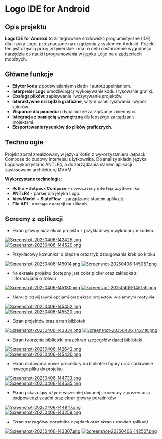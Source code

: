 # Logo IDE for Android

## Opis projektu

**Logo IDE for Android** to zintegrowane środowisko programistyczne (IDE) dla języka Logo, przeznaczone na urządzenia z systemem Android. Projekt ten jest częścią pracy inżynierskiej i ma na celu dostarczenie wygodnego narzędzia do nauki i programowania w języku Logo na urządzeniach mobilnych.

## Główne funkcje

- **Edytor kodu** z podświetlaniem składni i autouzupełnianiem.
- **Interpreter Logo** umożliwiający wykonywanie kodu i rysowanie grafiki.
- **Obsługa plików**: zapisywanie i wczytywanie projektów.
- **Interaktywne narzędzia graficzne**, w tym panel rysowania i wybór kolorów.
- **Wsparcie dla procedur** i dynamiczne zarządzanie zmiennymi.
- **Integracja z pamięcią wewnętrzną** dla lepszego zarządzania projektami.
- **Eksportowanie rysunków do plików graficznych.**

## Technologie

Projekt został zrealizowany w języku Kotlin z wykorzystaniem Jetpack Compose do budowy interfejsu użytkownika. Do analizy składni języka Logo wykorzystano ANTLR4, a do zarządzania stanem aplikacji zastosowano architekturę MVVM.

**Wykorzystane technologie:**

- **Kotlin + Jetpack Compose** - nowoczesny interfejs użytkownika.
- **ANTLR4** - parser dla języka Logo.
- **ViewModel + StateFlow** - zarządzanie stanem aplikacji.
- **File API** - obsługa operacji na plikach.

## Screeny z aplikacji
- Ekran główny oraz ekran projektu z przykładowym wykonanym kodem.
  
[![Screenshot-20250406-142425.png](https://i.postimg.cc/g0Y7crXS/Screenshot-20250406-142425.png)](https://postimg.cc/HrhzBYtX)
[![Screenshot-20250406-144520.png](https://i.postimg.cc/qM20zhq4/Screenshot-20250406-144520.png)](https://postimg.cc/4m4j03pS)

- Przykładowy komunikat o błędzie oraz tryb debugowania krok po kroku
  
[![Screenshot-20250406-145014.png](https://i.postimg.cc/2SwD7snt/Screenshot-20250406-145014.png)](https://postimg.cc/NK5SgPJ8)
[![Screenshot-20250406-145057.png](https://i.postimg.cc/s2HCt569/Screenshot-20250406-145057.png)](https://postimg.cc/2qWtWLfV)

- Na ekranie projektu dostępny jest color picker oraz zakładka z informacjami o żółwiu

[![Screenshot-20250406-145130.png](https://i.postimg.cc/ZnpkB2TV/Screenshot-20250406-145130.png)](https://postimg.cc/N2sCZN2H)
[![Screenshot-20250406-145159.png](https://i.postimg.cc/QtBZsVvL/Screenshot-20250406-145159.png)](https://postimg.cc/xJS43j0g)

- Menu z rozwijanymi opcjami oraz ekran projektów w ciemnym motywie

[![Screenshot-20250406-145452.png](https://i.postimg.cc/PxBsqTkC/Screenshot-20250406-145452.png)](https://postimg.cc/hzb3yFvn)
[![Screenshot-20250406-145520.png](https://i.postimg.cc/0211Rkf3/Screenshot-20250406-145520.png)](https://postimg.cc/LhDbjMGB)

- Ekran projektów oraz ekran bibliotek

[![Screenshot-20250406-143334.png](https://i.postimg.cc/MZMzJr8c/Screenshot-20250406-143334.png)](https://postimg.cc/jCbpzc2K)
[![Screenshot-20250406-142710.png](https://i.postimg.cc/0QjHm3C7/Screenshot-20250406-142710.png)](https://postimg.cc/k6rcPTz5)

- Ekran tworzenia biblioteki oraz ekran szczegółów danej biblioteki

[![Screenshot-20250406-142642.png](https://i.postimg.cc/76RtNVBd/Screenshot-20250406-142642.png)](https://postimg.cc/Q9pq8pZJ)
[![Screenshot-20250406-145430.png](https://i.postimg.cc/Y2WBsG1Y/Screenshot-20250406-145430.png)](https://postimg.cc/F1N6fKCH)

- Ekran dodawania nowej procedury do biblioteki figury oraz dodawanie nowego pliku do projektu

[![Screenshot-20250406-144733.png](https://i.postimg.cc/GmrRYLTY/Screenshot-20250406-144733.png)](https://postimg.cc/MvsgJ8DK)
[![Screenshot-20250406-144535.png](https://i.postimg.cc/L4c29BHx/Screenshot-20250406-144535.png)](https://postimg.cc/grHf4hLh)

- Ekran pokazujący użycie wczesniej dodanej procedury z prezentacją podpowiedzi składni oraz ekran główny poradników

[![Screenshot-20250406-144847.png](https://i.postimg.cc/N0jwJd4j/Screenshot-20250406-144847.png)](https://postimg.cc/rD3bzC3B)
[![Screenshot-20250406-143259.png](https://i.postimg.cc/zvRt2g6B/Screenshot-20250406-143259.png)](https://postimg.cc/RJ4LNNM5)

- Ekran szczegółów poradnika o pętlach oraz ekran ustawień aplikacji

[![Screenshot-20250406-143307.png](https://i.postimg.cc/SjFZBKbG/Screenshot-20250406-143307.png)](https://postimg.cc/D46dsnZW)
[![Screenshot-20250406-142507.png](https://i.postimg.cc/yNvbDB0V/Screenshot-20250406-142507.png)](https://postimg.cc/wtRVrCWP)
